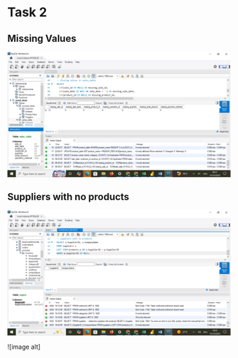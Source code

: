 # Task 2
## Missing Values
![image alt](https://github.com/brianmateli/Task-2/blob/main/No%20missing%20values%20in%20sales%20table.png)
## Suppliers with no products
![image alt](https://github.com/brianmateli/Task-2/blob/68e266c9df03a5cf6785f2ad056c2751dc34d305/Suppliers%20with%20no%20products%20-%20none.png)

![image alt]
